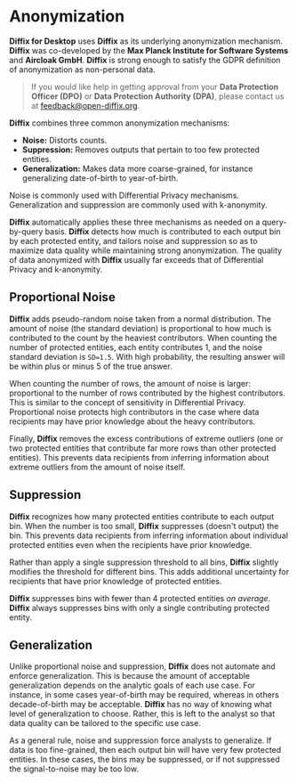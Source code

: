 # Anonymization

__Diffix for Desktop__ uses __Diffix__ as its underlying anonymization mechanism. __Diffix__ was co-developed by the __Max Planck Institute for Software Systems__ and __Aircloak GmbH__. __Diffix__ is strong enough to satisfy the GDPR definition of anonymization as non-personal data.

> If you would like help in getting approval from your __Data Protection Officer (DPO)__ or __Data Protection Authority (DPA)__, please contact us at [feedback@open-diffix.org](mailto:feedback@open-diffix.org).

__Diffix__ combines three common anonymization mechanisms:
* __Noise:__ Distorts counts.
* __Suppression:__ Removes outputs that pertain to too few protected entities.
* __Generalization:__ Makes data more coarse-grained, for instance generalizing date-of-birth to year-of-birth.

Noise is commonly used with Differential Privacy mechanisms. Generalization and suppression are commonly used with k-anonymity.

__Diffix__ automatically applies these three mechanisms as needed on a query-by-query basis. __Diffix__ detects how much is contributed to each output bin by each protected entity, and tailors noise and suppression so as to maximize data quality while maintaining strong anonymization. The quality of data anonymized with __Diffix__ usually far exceeds that of Differential Privacy and k-anonymity.

## Proportional Noise

__Diffix__ adds pseudo-random noise taken from a normal distribution. The amount of noise (the standard deviation) is proportional to how much is contributed to the count by the heaviest contributors. When counting the number of protected entities, each entity contributes 1, and the noise standard deviation is `SD=1.5`. With high probability, the resulting answer will be within plus or minus 5 of the true answer.

When counting the number of rows, the amount of noise is larger: proportional to the number of rows contributed by the highest contributors. This is similar to the concept of sensitivity in Differential Privacy. Proportional noise protects high contributors in the case where data recipients may have prior knowledge about the heavy contributors.

Finally, __Diffix__ removes the excess contributions of extreme outliers (one or two protected entities that contribute far more rows than other protected entities). This prevents data recipients from inferring information about extreme outliers from the amount of noise itself.

## Suppression

__Diffix__ recognizes how many protected entities contribute to each output bin. When the number is too small, __Diffix__ suppresses (doesn't output) the bin. This prevents data recipients from inferring information about individual protected entities even when the recipients have prior knowledge.

Rather than apply a single suppression threshold to all bins, __Diffix__ slightly modifies the threshold for different bins. This adds additional uncertainty for recipients that have prior knowledge of protected entities.

__Diffix__ suppresses bins with fewer than 4 protected entities *on average*. __Diffix__ always suppresses bins with only a single contributing protected entity.

## Generalization

Unlike proportional noise and suppression, __Diffix__ does not automate and enforce generalization. This is because the amount of acceptable generalization depends on the analytic goals of each use case. For instance, in some cases year-of-birth may be required, whereas in others decade-of-birth may be acceptable. __Diffix__ has no way of knowing what level of generalization to choose. Rather, this is left to the analyst so that data quality can be tailored to the specific use case.

As a general rule, noise and suppression force analysts to generalize. If data is too fine-grained, then each output bin will have very few protected entities. In these cases, the bins may be suppressed, or if not suppressed the signal-to-noise may be too low.
